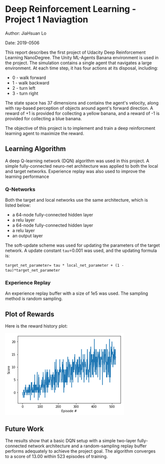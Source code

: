 # Deep Reinforcement Learning - Project 1 Naviagtion

Author: JiaHsuan Lo

Date: 2019-0506

This report describes the first project of Udacity Deep Reinforcement Learning NanoDegree. 
The Unity ML-Agents Banana environment is used in the project. The simulation contains a 
single agent that navigates a large environment. At each time step, it has four actions at 
its disposal, including:

- 0 - walk forward 
- 1 - walk backward
- 2 - turn left
- 3 - turn right

The state space has 37 dimensions and contains the agent's velocity, along with ray-based 
perception of objects around agent's forward direction. A reward of +1 is provided for 
collecting a yellow banana, and a reward of -1 is provided for collecting a blue banana. 

The objective of this project is to implement and train a deep reinforcment learning agent
to maximize the reward.  

## Learning Algorithm

A deep Q-learning network (DQN) algorithm was used in this project. A simple fully-connected 
neuro-net architecture was applied to both the local and target networks. Experience replay 
was also used to improve the learning performance

### Q-Networks

Both the target and local networks use the same architecture, which is listed below:

- a 64-node fully-connected hidden layer
- a relu layer
- a 64-node fully-connected hidden layer
- a relu layer
- an output layer 

The soft-update scheme was used for updating the parameters of the target network. A update 
constant `tau`=0.001 was used, and the updating formula is:
```
target_net_parameter= tau * local_net_parameter + (1 - tau)*target_net_parameter
```

### Experience Replay

An experience replay buffer with a size of 1e5 was used. The sampling method is random
sampling. 

## Plot of Rewards

Here is the reward history plot:

![Reward History](ScoreHistory.png)


## Future Work

The results show that a basic DQN setup with a simple two-layer fully-connected network 
architecture and a random-sampling replay buffer performs adequately to achieve the project
goal. The algorithm converges to a score of 13.00 within 523 episodes of training. 
